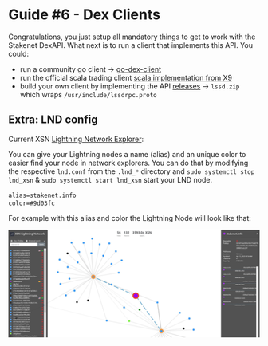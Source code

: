 # Guide #6 - Dex Clients

Congratulations, you just setup all mandatory things to get to work with the Stakenet DexAPI. 
What next is to run a client that implements this API.
You could:
  - run a community go client -> [go-dex-client](https://github.com/cwntr/go-dex-client/blob/master/infrastructure/bot.md)
  - run the official scala trading client [scala implementation from X9](https://github.com/X9Developers/DexAPI/tree/master/trading-bot)
  - build your own client by implementing the API [releases](https://github.com/X9Developers/DexAPI/releases) -> `lssd.zip` which wraps 
    `/usr/include/lssdrpc.proto` 

## Extra: LND config

Current XSN [Lightning Network Explorer](https://ln.stakenet.info/):

You can give your Lightning nodes a name (alias) and an unique color to easier find your node in network explorers.
You can do that by modifying the respective `lnd.conf` from the `.lnd_*` directory and `sudo systemctl stop lnd_xsn` & `sudo systemctl start lnd_xsn` start your LND node.

```
alias=stakenet.info
color=#9d03fc
```

For example with this alias and color the Lightning Node will look like that:

![alt text](node_alias.JPG)

